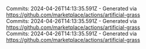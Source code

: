 Commits: 2024-04-26T14:13:35.591Z - Generated via https://github.com/marketplace/actions/artificial-grass
<br>
Commits: 2024-04-26T14:13:35.591Z - Generated via https://github.com/marketplace/actions/artificial-grass
<br>
Commits: 2024-04-26T14:13:35.591Z - Generated via https://github.com/marketplace/actions/artificial-grass
<br>
